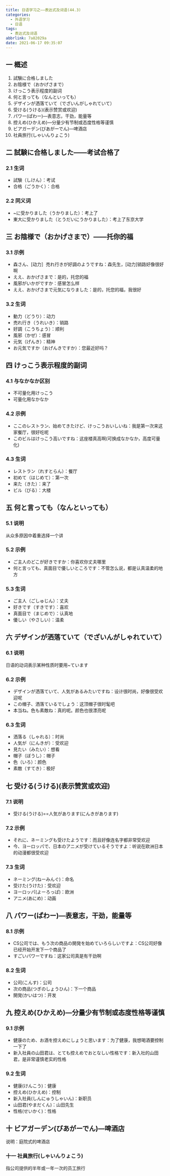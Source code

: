 ```yaml
---
title: 日语学习之——表达式及词语(44.3)
categories:
  - 外语学习
  - 日语
tags:
  - 表达式及词语
abbrlink: 7a82029a
date: 2021-06-17 09:35:07
---
```

## 一 概述

1. 試験に合格しました
2. お陰様で（おかげさまで）
3. けっこう表示程度的副词
4. 何と言っても（なんといっても）
5. デザインが洒落ていて（でざいんがしゃれていて）
6. 受ける(うける)(表示赞赏或欢迎)
7. パワー(ぱわー)—表意志，干劲，能量等
8. 控えめ(ひかえめ)—分量少有节制或态度性格等谨慎
9. ビアガーデン(びあがーでん)—啤酒店
10. 社員旅行(しゃいんりょこう)

<!--more-->

## 二 試験に合格しました——考试合格了

### 2.1 生词

* 試験（しけん）：考试
* 合格（ごうかく）：合格

### 2.2 同义词

* ~に受かりました（うかりました）：考上了
* 東大に受かりました（とうだいにうかりました）：考上了东京大学

## 三 お陰様で（おかげさまで）——托你的福

### 3.1 示例

* 森さん、[动力］売れ行きが好調のようですね：森先生，[动力]销路好像很好啊
* ええ、おかげさまで：是的，托您的福
* 風邪がいかがですか：感冒怎么样
* ええ、おかげさまで元気になりました：是的，托您的福，我很好

### 3.2 生词

* 動力（どうり）：动力
* 売れ行き（うれいき）：销路
* 好調（こうちょう）：顺利
* 風邪（かぜ）：感冒
* 元気（げんき）：精神
* お元気ですか（おげんきですか）：您最近好吗？

## 四 けっこう表示程度的副词

### 4.1 与なかなか区别

* 不可量化用けっこう
* 可量化用なかなか

### 4.2 示例

* ここのレストラン、始めてきたけど、けっこうおいしいね：我是第一次来这家餐厅，很好吃呢
* このビルはけっこう高いですね：这座楼真高啊(可换成なかなか，高度可量化)

### 4.3 生词

* レストラン（れすとらん）：餐厅
* 初めて（はじめて）：第一次
* 来た（きた）：来了
* ビル（びる）：大楼

## 五 何と言っても（なんといっても）

### 5.1 说明

从众多原因中着重选择一个讲

### 5.2 示例

* ご主人のどこが好きですか：你喜欢你丈夫哪里
* 何と言っても、真面目で優しいところです：不管怎么说，都是认真温柔的地方

### 5.3 生词

* ご主人（ごしゅじん）：丈夫
* 好きです（すきです）：喜欢
* 真面目で（まじめで）：认真地
* 優しい（やさしい）：温柔

## 六 デザインが洒落ていて（でざいんがしゃれていて）

### 6.1 说明

日语的动词表示某种性质时要用~ています

### 6.2 示例

* デザインが洒落ていて、人気があるみたいですね：设计很时尚，好像很受欢迎呢
* この帽子、洒落ているでしょう：这顶帽子很时髦吧
* 本当ね。色も素敵ね：真的呢。颜色也很漂亮呢

### 6.3 生词

* 洒落る（しゃれる）：时尚
* 人気が（にんきが）：受欢迎
* 見たい（みたい）：想看
* 帽子（ぼうし）：帽子
* 色（いろ）：颜色
* 素敵（すてき）：极好

## 七 受ける(うける)(表示赞赏或欢迎)

### 7.1 说明

* 受ける(うける)==人気があります(にんきがあります)

### 7.2 示例

* それに、ネーミングも受けたようです：而且好像连名字都非常受欢迎
* 今、ヨーロッパで、日本のアニメが受けているそうですよ：听说在欧洲日本的动漫都很受欢迎

### 7.3 生词

* ネーミング(ねーみんぐ)：命名
* 受けた(うけた)：受欢迎
* ヨーロッパ(よーろっぱ)：欧洲
* アニメ(あにめ)：动画

## 八 パワー(ぱわー)—表意志，干劲，能量等

### 8.1 示例

* CS公司では、もう次の商品の開発を始めていろらしいですよ：CS公司好像已经开始开发下一个商品了
* すごいパワーですね：这家公司真是有干劲啊

### 8.2 生词

* 公司(こんす)：公司
* 次の商品(つぎのしょうひん)：下一个商品
* 開発(かいはつ)：开发

## 九 控えめ(ひかえめ)—分量少有节制或态度性格等谨慎

### 9.1 示例

* 健康のため、お酒を控えめにしょうと思います：为了健康，我想喝酒要控制一下了
* 新入社員の山田君は、とても控えめでおとなしい性格です：新入社的山田君，是非常谨慎老实的性格

### 9.2 生词

* 健康(けんこう)：健康
* 控えめ(ひかえめ)：控制
* 新入社員(しんにゅうしゃいん)：新职员
* 山田君(やまだくん)：山田先生
* 性格(せいかく)：性格

## 十 ビアガーデン(びあがーでん)—啤酒店

说明：庭院式的啤酒店

### 十一 社員旅行(しゃいんりょこう)

指公司提供的半年或一年一次的员工旅行